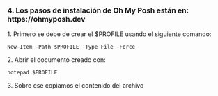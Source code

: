 <h3>4. Los pasos de instalación de Oh My Posh están en: https://ohmyposh.dev</h3>

<p>1. Primero se debe de crear el $PROFILE usando el siguiente comando:</p>

```
New-Item -Path $PROFILE -Type File -Force
```

<p>2. Abrir el documento creado con:</p>

```
notepad $PROFILE
```

<p>3. Sobre ese copiamos el contenido del archivo</p>